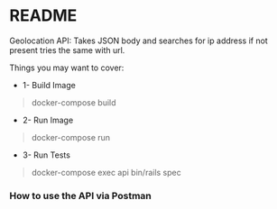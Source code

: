 # README

Geolocation API: Takes JSON body and searches for ip address if not present tries the same with url.

Things you may want to cover:

* 1- Build Image
> docker-compose build


* 2- Run Image
> docker-compose run

* 3- Run Tests
> docker-compose exec api bin/rails spec

### How to use the API via Postman

